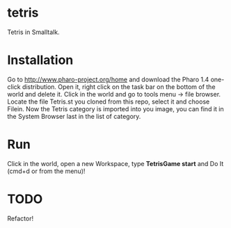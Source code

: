 tetris
======

Tetris in Smalltalk.

Installation
======

Go to http://www.pharo-project.org/home and download the Pharo 1.4 one-click distribution.
Open it, right click on the task bar on the bottom of the world and delete it.
Click in the world and go to tools menu -> file browser.
Locate the file Tetris.st you cloned from this repo, select it and choose Filein.
Now the Tetris category is imported into you image, you can find it in the System Browser
last in the list of category.

Run
======

Click in the world, open a new Workspace, type **TetrisGame start** and Do It (cmd+d or from the menu)!

TODO
======

Refactor!